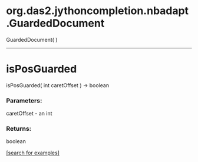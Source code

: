 # org.das2.jythoncompletion.nbadapt.GuardedDocument
GuardedDocument( )


***
<a name="isPosGuarded"></a>
# isPosGuarded
isPosGuarded( int caretOffset ) &rarr; boolean



### Parameters:
caretOffset - an int

### Returns:
boolean


<a href="https://github.com/autoplot/dev/search?q=isPosGuarded&unscoped_q=isPosGuarded">[search for examples]</a>


